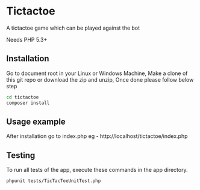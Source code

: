 # Tictactoe
A tictactoe game which can be played against the bot

Needs PHP 5.3+

## Installation

Go to document root in your Linux or Windows Machine, Make a clone of this git repo or download the zip and unzip, Once done please follow below step 

```sh
cd tictactoe
composer install
```
 
## Usage example

After installation go to index.php eg - http://localhost/tictactoe/index.php

## Testing

To run all tests of the app, execute these commands in the app directory.

```sh
phpunit tests/TicTacToeUnitTest.php
```